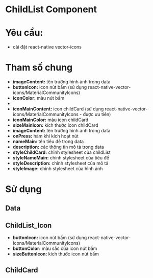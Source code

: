 # ChildList Component
# Yêu cầu:
- cài đặt react-native vector-icons
# Tham số chung 
- **imageContent:** tên trường hình ảnh trong data
- **buttonIcon:** icon nút bấm (sử dụng react-native-vector-icons/MaterialCommunityIcons)
- **iconColor:** màu nút bấm
- 
- **iconMainContent:** icon childCard (sử dụng react-native-vector-icons/MaterialCommunityIcons - được ưu tiên)
- **iconMainColor:** màu icon childCard
- **sizeMainIcon:** kích thước icon childCard
- **imageContent:** tên trường hình ảnh trong data
- **onPress:** hàm khi kích hoạt nút
- **nameMain:** tên tiêu đề trong data
- **description:** các thông tin mô tả trong data
- **styleChildCard:** chỉnh stylesheet của childList
- **styleNameMain:** chỉnh stylesheet của tiêu đề
- **styleDescription:** chỉnh stylesheet của mô tả
- **styleImage:** chỉnh stylesheet của hình ảnh  
# Sử dụng
## Data

## ChildList_Icon
- **buttonIcon:** icon nút bấm (sử dụng react-native-vector-icons/MaterialCommunityIcons)
- **buttonColor:** màu sắc của icon nút bấm
- **sizeButtonIcon:** kích thước icon nút bấm
## ChildCard
